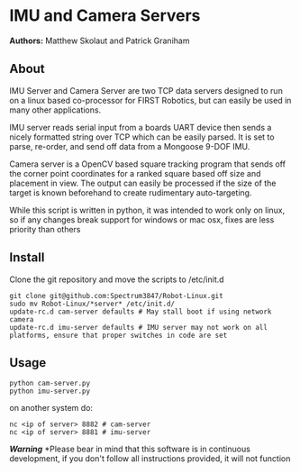 # IMU and Camera Servers

**Authors:** Matthew Skolaut and Patrick Graniham

## About
IMU Server and Camera Server are two TCP data servers designed to run on a linux based co-processor for FIRST Robotics, but can easily be used in many other applications.

IMU server reads serial input from a boards UART device then sends a nicely formatted string over TCP which can be easily parsed. It is set to parse, re-order, and send off data from a Mongoose 9-DOF IMU.

Camera server is a OpenCV based square tracking program that sends off the corner point coordinates for a ranked square based off size and placement in view. The output can easily be processed if the size of the target is known beforehand to create rudimentary auto-targeting.

While this script is written in python, it was intended to work only on linux, so if any changes break support for windows or mac osx, fixes are less priority than others

## Install

Clone the git repository and move the scripts to /etc/init.d

    git clone git@github.com:Spectrum3847/Robot-Linux.git
    sudo mv Robot-Linux/*server* /etc/init.d/
    update-rc.d cam-server defaults # May stall boot if using network camera
    update-rc.d imu-server defaults # IMU server may not work on all platforms, ensure that proper switches in code are set

## Usage 

    python cam-server.py
    python imu-server.py

on another system do:

    nc <ip of server> 8882 # cam-server
    nc <ip of server> 8881 # imu-server


***Warning***
*Please bear in mind that this software is in continuous development, if you don't follow all instructions provided, it will not function